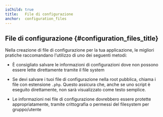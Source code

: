 ```yaml
---
isChild: true
title:   File di configurazione
anchor:  configuration_files
---
```


## File di configurazione {#configuration_files_title}

Nella creazione di file di configurazione per la tua applicazione, le migliori
pratiche raccomandano l'utilizzo di uno dei seguenti metodi:

- È consigliato salvare le informazioni di configurazioni dove non possono
  essere lette direttamente tramite il file system

- Se devi salvare i tuoi file di configurazione nella root pubblica, chiama i
  file con estensione `.php`. Questo assicura che, anche se uno script è
  eseguito direttamente, non sarà visualizzato come testo semplice.

- Le informazioni nei file di configurazione dovrebbero essere protette
  appropriatamente, tramite crittografia o permessi del filesystem per
  gruppo/utente